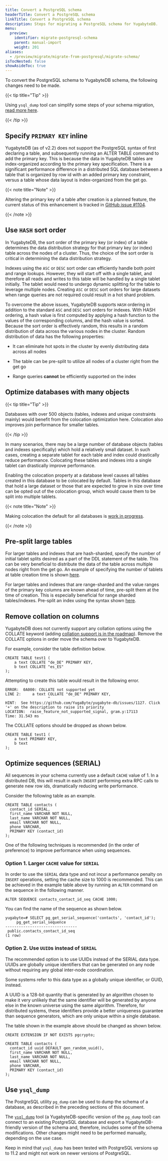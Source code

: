 ```yaml
---
title: Convert a PostgreSQL schema
headerTitle: Convert a PostgreSQL schema
linkTitle: Convert a PostgreSQL schema
description: Steps for migrating a PostgreSQL schema for YugabyteDB.
menu:
  preview:
    identifier: migrate-postgresql-schema
    parent: manual-import
    weight: 201
aliases:
  - /preview/migrate/migrate-from-postgresql/migrate-schema/
isTocNested: false
showAsideToc: true
---
```


To convert the PostgreSQL schema to YugabyteDB schema, the following changes need to be made.

{{< tip title="Tip" >}}

Using `ysql_dump` tool can simplify some steps of your schema migration, [read more here](#use-ysql-dump/).

{{< /tip >}}

## Specify `PRIMARY KEY` inline

YugabyteDB (as of v2.2) does not support the PostgreSQL syntax of first declaring a table, and subsequently running an ALTER TABLE command to add the primary key. This is because the data in YugabyteDB tables are index-organized according to the primary key specification. There is a significant performance difference in a distributed SQL database between a table that is organized by row id with an added primary key constraint, versus a table whose data layout is index-organized from the get go.

{{< note title="Note" >}}

Altering the primary key of a table after creation is a planned feature, the current status of this enhancement is tracked in [GitHub issue #1104](https://github.com/yugabyte/yugabyte-db/issues/1104).

{{< /note >}}


## Use `HASH` sort order

In YugabyteDB, the sort order of the primary key (or index) of a table determines the data distribution strategy for that primary key (or index) table across the nodes of a cluster. Thus, the choice of the sort order is critical in determining the data distribution strategy.

Indexes using the `ASC` or `DESC` sort order can efficiently handle both point and range lookups. However, they will start off with a single tablet, and therefore all reads and writes to this table will be handled by a single tablet initially. The tablet would need to undergo dynamic splitting for the table to leverage multiple nodes. Creating `ASC` or `DESC` sort orders for large datasets when range queries are not required could result in a hot shard problem.

To overcome the above issues, YugabyteDB supports `HASH` ordering in addition to the standard `ASC` and `DESC` sort orders for indexes. With HASH ordering, a hash value is first computed by applying a hash function to the values of the corresponding columns, and the hash value is sorted. Because the sort order is effectively random, this results in a random distribution of data across the various nodes in the cluster. Random distribution of data has the following properties:

* It can eliminate hot spots in the cluster by evenly distributing data across all nodes

* The table can be pre-split to utilize all nodes of a cluster right from the get go

* Range queries **cannot** be efficiently supported on the index

## Optimize databases with many objects

{{< tip title="Tip" >}}

Databases with over 500 objects (tables, indexes and unique constraints mainly) would benefit from the colocation optimization here. Colocation also improves join performance for smaller tables.

{{< /tip >}}

In many scenarios, there may be a large number of database objects (tables and indexes specifically) which hold a relatively small dataset. In such cases, creating a separate tablet for each table and index could drastically reduce performance. Colocating these tables and indexes into a single tablet can drastically improve performance.

Enabling the colocation property at a database level causes all tables created in this database to be colocated by default. Tables in this database that hold a large dataset or those that are expected to grow in size over time can be opted out of the colocation group, which would cause them to be split into multiple tablets.

{{< note title="Note" >}}

Making colocation the default for all databases is [work in progress](https://github.com/yugabyte/yugabyte-db/issues/5239).

{{< /note >}}

## Pre-split large tables

For larger tables and indexes that are hash-sharded, specify the number of initial tablet splits desired as a part of the DDL statement of the table. This can be very beneficial to distribute the data of the table across multiple nodes right from the get go. An example of specifying the number of tablets at table creation time is shown [here](/preview/architecture/docdb-sharding/tablet-splitting/#hash-sharded-tables).

For larger tables and indexes that are range-sharded and the value ranges of the primary key columns are known ahead of time, pre-split them at the time of creation. This is especially beneficial for range sharded tables/indexes. Pre-split an index using the syntax shown [here](/preview/architecture/docdb-sharding/tablet-splitting/#range-sharded-tables).

## Remove collation on columns

YugabyteDB does not currently support any collation options using the COLLATE keyword (adding [collation support is in the roadmap](https://github.com/YugaByte/yugabyte-db/issues/1127)). Remove the COLLATE options in order move the schema over to YugabyteDB.

For example, consider the table definition below.

```plpgsql
CREATE TABLE test1 (
    a text COLLATE "de_DE" PRIMARY KEY,
    b text COLLATE "es_ES"
);
```

Attempting to create this table would result in the following error.

```
ERROR:  0A000: COLLATE not supported yet
LINE 2:     a text COLLATE "de_DE" PRIMARY KEY,
                   ^
HINT:  See https://github.com/YugaByte/yugabyte-db/issues/1127. Click '+' on the description to raise its priority
LOCATION:  raise_feature_not_supported_signal, gram.y:17113
Time: 31.543 ms
```

The COLLATE options should be dropped as shown below.

```plpgsql
CREATE TABLE test1 (
    a text PRIMARY KEY,
    b text
);
```

## Optimize sequences (SERIAL)

All sequences in your schema currently use a default `CACHE` value of 1. In a distributed DB, this will result in each `INSERT` performing extra RPC calls to generate new row ids, dramatically reducing write performance.

Consider the following table as an example.

```plpgsql
CREATE TABLE contacts (
  contact_id SERIAL,
  first_name VARCHAR NOT NULL,
  last_name VARCHAR NOT NULL,
  email VARCHAR NOT NULL,
  phone VARCHAR,
  PRIMARY KEY (contact_id)
);

```

One of the following techniques is recommended (in the order of preference) to improve performance when using sequences.

### Option 1. Larger `CACHE` value for `SERIAL`

In order to use the `SERIAL` data type and not incur a performance penalty on `INSERT` operations, setting the cache size to 1000 is recommended. This can be achieved in the example table above by running an `ALTER` command on the sequence in the following manner.

```
ALTER SEQUENCE contacts_contact_id_seq CACHE 1000;
```

You can find the name of the sequence as shown below.

```
yugabyte=# SELECT pg_get_serial_sequence('contacts', 'contact_id');
     pg_get_serial_sequence
--------------------------------
 public.contacts_contact_id_seq
(1 row)
```

### Option 2. Use `UUID`s instead of `SERIAL`

The recommended option is to use UUIDs instead of the SERIAL data type. UUIDs are globally unique identifiers that can be generated on any node without requiring any global inter-node coordination.

Some systems refer to this data type as a globally unique identifier, or GUID, instead.

A UUID is a 128-bit quantity that is generated by an algorithm chosen to make it very unlikely that the same identifier will be generated by anyone else in the known universe using the same algorithm. Therefore, for distributed systems, these identifiers provide a better uniqueness guarantee than sequence generators, which are only unique within a single database.

The table shown in the example above should be changed as shown below.

```plpgsql
CREATE EXTENSION IF NOT EXISTS pgcrypto;

CREATE TABLE contacts (
  contact_id uuid DEFAULT gen_random_uuid(),
  first_name VARCHAR NOT NULL,
  last_name VARCHAR NOT NULL,
  email VARCHAR NOT NULL,
  phone VARCHAR,
  PRIMARY KEY (contact_id)
);
```

## Use `ysql_dump`

The PostgreSQL utility `pg_dump` can be used to dump the schema of a database, as described in the preceding sections of this document.

The [`ysql_dump`](../../../admin/ysql-dump/) tool (a YugabyteDB-specific version of the `pg_dump` tool) can connect to an existing PostgreSQL database and export a YugabyteDB-friendly version of the schema and, therefore, includes some of the schema modifications. Other changes might need to be performed manually, depending on the use case.

Keep in mind that `ysql_dump` has been tested with PostgreSQL versions up to 11.2 and might not work on newer versions of PostgreSQL.